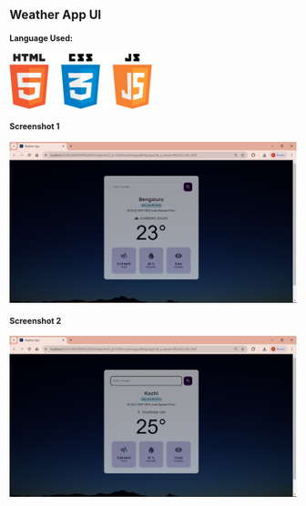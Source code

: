 ## Weather App UI

#### Language Used:
<img src="resources/icon.png" width="250" />

#### Screenshot 1
![Alt text](resources/screenshot1.png)

#### Screenshot 2
![Alt text](resources/screenshot2.png)

